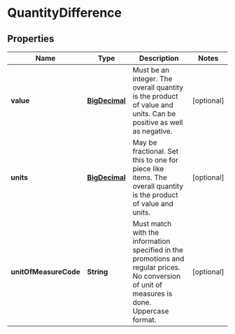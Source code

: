 # QuantityDifference

## Properties
Name | Type | Description | Notes
------------ | ------------- | ------------- | -------------
**value** | [**BigDecimal**](BigDecimal.md) | Must be an integer. The overall quantity is the product of value and units. Can be positive as well as negative. |  [optional]
**units** | [**BigDecimal**](BigDecimal.md) | May be fractional. Set this to one for piece like items. The overall quantity is the product of value and units. |  [optional]
**unitOfMeasureCode** | **String** | Must match with the information specified in the promotions and regular prices. No conversion of unit of measures is done. Uppercase format. |  [optional]
